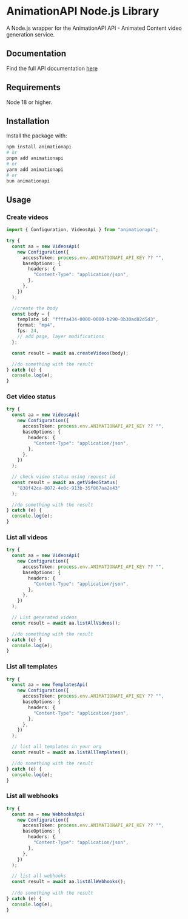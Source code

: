 # AnimationAPI Node.js Library

A Node.js wrapper for the AnimationAPI API - Animated Content video generation service.

## Documentation

Find the full API documentation [here](https://docs.AnimationAPI.com/api-docs)

## Requirements

Node 18 or higher.

## Installation

Install the package with:

```sh
npm install animationapi
# or
pnpm add animationapi
# or
yarn add animationapi
# or
bun animationapi
```

## Usage

### Create videos

```ts
import { Configuration, VideosApi } from "animationapi";

try {
  const aa = new VideosApi(
    new Configuration({
      accessToken: process.env.ANIMATIONAPI_API_KEY ?? "",
      baseOptions: {
        headers: {
          "Content-Type": "application/json",
        },
      },
    })
  );

  //create the body
  const body = {
    template_id: "ffffa434-0000-0000-b290-0b30ad82d5d3",
    format: "mp4",
    fps: 24,
    // add page, layer modifications
  };

  const result = await aa.createVideos(body);

  //do something with the result
} catch (e) {
  console.log(e);
}
```

### Get video status

```ts
try {
  const aa = new VideosApi(
    new Configuration({
      accessToken: process.env.ANIMATIONAPI_API_KEY ?? "",
      baseOptions: {
        headers: {
          "Content-Type": "application/json",
        },
      },
    })
  );

  // check video status using request id
  const result = await aa.getVideoStatus(
    "838f42ca-8072-4e0c-913b-35f867aa2e43"
  );

  //do something with the result
} catch (e) {
  console.log(e);
}
```

### List all videos

```ts
try {
  const aa = new VideosApi(
    new Configuration({
      accessToken: process.env.ANIMATIONAPI_API_KEY ?? "",
      baseOptions: {
        headers: {
          "Content-Type": "application/json",
        },
      },
    })
  );

  // List generated videos
  const result = await aa.listAllVideos();

  //do something with the result
} catch (e) {
  console.log(e);
}
```

### List all templates

```ts
try {
  const aa = new TemplatesApi(
    new Configuration({
      accessToken: process.env.ANIMATIONAPI_API_KEY ?? "",
      baseOptions: {
        headers: {
          "Content-Type": "application/json",
        },
      },
    })
  );

  // list all templates in your org
  const result = await aa.listAllTemplates();

  //do something with the result
} catch (e) {
  console.log(e);
}
```

### List all webhooks

```ts
try {
  const aa = new WebhooksApi(
    new Configuration({
      accessToken: process.env.ANIMATIONAPI_API_KEY ?? "",
      baseOptions: {
        headers: {
          "Content-Type": "application/json",
        },
      },
    })
  );

  // list all webhooks
  const result = await aa.listAllWebhooks();
  
  //do something with the result
} catch (e) {
  console.log(e);
}
```
